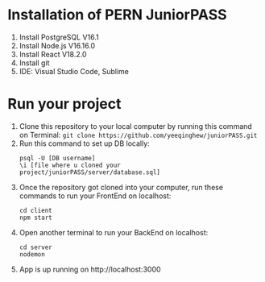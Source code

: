 # Installation of PERN JuniorPASS

1. Install PostgreSQL V16.1
2. Install Node.js V16.16.0
3. Install React V18.2.0
4. Install git
5. IDE: Visual Studio Code, Sublime

# Run your project

1. Clone this repository to your local computer by running this command on Terminal: `git clone https://github.com/yeeqinghew/juniorPASS.git`
2. Run this command to set up DB locally:
   ```
   psql -U [DB username]
   \i [file where u cloned your project/juniorPASS/server/database.sql]
   ```
3. Once the repository got cloned into your computer, run these commands to run your FrontEnd on localhost:
   ```
   cd client
   npm start
   ```
4. Open another terminal to run your BackEnd on localhost:
   ```
   cd server
   nodemon
   ```
5. App is up running on http://localhost:3000
